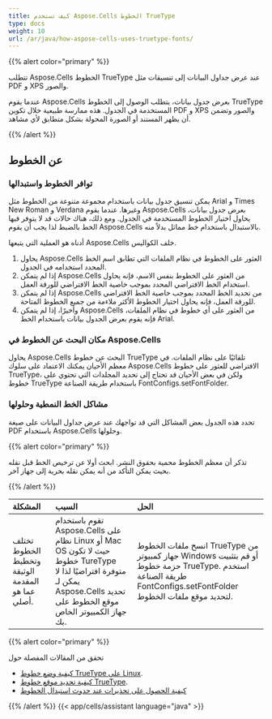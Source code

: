 ```yaml
---
title: كيف تستخدم Aspose.Cells الخطوط TrueType
type: docs
weight: 10
url: /ar/java/how-aspose-cells-uses-truetype-fonts/
---
```


{{% alert color="primary" %}}

تتطلب Aspose.Cells الخطوط TrueType عند عرض جداول البيانات إلى تنسيقات مثل PDF و XPS والصور.

عندما يقوم Aspose.Cells بعرض جدول بيانات، يتطلب الوصول إلى الخطوط TrueType المستخدمة في الجدول. هذه ممارسة طبيعية خلال تكوين PDF و XPS والصور وتضمن أن يظهر المستند أو الصورة المحولة بشكل متطابق لأي مشاهد.

{{% /alert %}}

## **عن الخطوط**

### **توافر الخطوط واستبدالها**

يمكن تنسيق جدول بيانات باستخدام مجموعة متنوعة من الخطوط مثل Arial و Times New Roman و Verdana وغيرها. عندما يقوم Aspose.Cells بعرض جدول بيانات، يحاول اختيار الخطوط المستخدمة في الجدول. ومع ذلك، هناك حالات قد لا يتوفر فيها الخط بالضبط لذا يجب أن يقوم Aspose.Cells بالاستبدال باستخدام خط مماثل بدلاً منه.

أدناه هو العملية التي يتبعها Aspose.Cells خلف الكواليس.

1. يحاول Aspose.Cells العثور على الخطوط في نظام الملفات التي تطابق اسم الخط المحدد استخدامه في الجدول.
1. إذا لم يتمكن Aspose.Cells من العثور على الخطوط بنفس الاسم، فإنه يحاول استخدام الخط الافتراضي المحدد بموجب خاصية الخط الافتراضي للورقة العمل.
1. إذا لم يتمكن Aspose.Cells من تحديد الخط المحدد بموجب خاصية الخط الافتراضي للورقة العمل، فإنه يحاول اختيار الخطوط الأكثر ملاءمة من جميع الخطوط المتاحة.
1. وأخيرًا، إذا لم يتمكن Aspose.Cells من العثور على أي خطوط في نظام الملفات، فإنه يقوم بعرض الجدول بيانات باستخدام الخط Arial.

### **مكان البحث عن الخطوط في Aspose.Cells**

يحاول Aspose.Cells البحث عن خطوط TrueType تلقائيًا على نظام الملفات. في معظم الأحيان يمكنك الاعتماد على سلوك Aspose.Cells الافتراضي للعثور على خطوط TrueType، ولكن في بعض الأحيان قد تحتاج إلى تحديد المجلدات التي تحتوي على خطوط TrueType باستخدام طريقة الصناعة FontConfigs.setFontFolder.

### **مشاكل الخط النمطية وحلولها**

تحدد هذه الجدول بعض المشاكل التي قد تواجهك عند عرض جداول البيانات على صيغة PDF باستخدام Aspose.Cells وحلولها.

{{% alert color="primary" %}}

تذكر أن معظم الخطوط محمية بحقوق النشر. ابحث أولا عن ترخيص الخط قبل نقله بحيث يمكن التأكد من أنه يمكن نقله بحرية إلى جهاز آخر. 

{{% /alert %}}

|**المشكلة** |**السبب** |**الحل** |
| :- | :- | :- |
|تختلف الخطوط وتخطيط الوثيقة المقدمة عما هو أصلي. |تقوم باستخدام Aspose.Cells على نظام Linux أو Mac OS حيث لا تكون خطوط TureType متوفرة افتراضيًا لذا لا يمكن لـ Aspose.Cells تحديد موقع الخطوط على جهاز الكمبيوتر الخاص بك. |انسخ ملفات الخطوط TrueType من جهاز كمبيوتر Windows أو قم بتثبيت حزمة خطوط TrueType. استخدم طريقة الصناعة FontConfigs.setFontFolder لتحديد موقع ملفات الخطوط.|

{{% alert color="primary" %}}

تحقق من المقالات المفصلة حول

- [كيفية وضع خطوط TrueType على Linux](/cells/ar/java/how-to-install-truetype-fonts-on-linux/).
- [كيفية تحديد موقع خطوط TrueType](/cells/ar/java/how-to-specify-truetype-fonts-location/).
- [كيفية الحصول على تحذيرات عند حدوث استبدال الخطوط](/cells/ar/java/get-warnings-for-font-substitution-while-rendering-excel-file/)

{{% /alert %}}
{{< app/cells/assistant language="java" >}}
